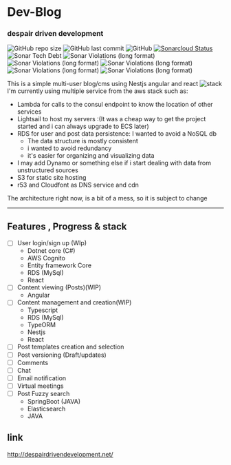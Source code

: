 # Dev-Blog
### despair driven development
![GitHub repo size](https://img.shields.io/github/repo-size/PierreStephaneVoltaire/pvoltaire)
![GitHub last commit](https://img.shields.io/github/last-commit/PierreStephaneVoltaire/pvoltaire)
![GitHub](https://img.shields.io/github/license/PierreStephaneVoltaire/pvoltaire)
[![Sonarcloud Status](https://sonarcloud.io/api/project_badges/measure?project=com.lapots.breed.judge:judge-rule-engine&metric=alert_status)](https://sonarcloud.io/dashboard?id=PierreStephaneVoltaire_pvoltaire)
![Sonar Tech Debt](https://img.shields.io/sonar/tech_debt/PierreStephaneVoltaire_pvoltaire?server=https%3A%2F%2Fsonarcloud.io)
![Sonar Violations (long format)](https://img.shields.io/sonar/blocker_violations/PierreStephaneVoltaire_pvoltaire?server=https%3A%2F%2Fsonarcloud.io)
![Sonar Violations (long format)](https://img.shields.io/sonar/critical_violations/PierreStephaneVoltaire_pvoltaire?server=https%3A%2F%2Fsonarcloud.io)
![Sonar Violations (long format)](https://img.shields.io/sonar/major_violations/PierreStephaneVoltaire_pvoltaire?server=https%3A%2F%2Fsonarcloud.io)
![Sonar Violations (long format)](https://img.shields.io/sonar/minor_violations/PierreStephaneVoltaire_pvoltaire?server=https%3A%2F%2Fsonarcloud.io)
![Sonar Violations (long format)](https://img.shields.io/sonar/info_violations/PierreStephaneVoltaire_pvoltaire?server=https%3A%2F%2Fsonarcloud.io)

This is a simple multi-user blog/cms using Nestjs angular and react
![stack](bin/despair.png "Architecture")
I'm currently using multiple service from the aws stack such as:
* Lambda for calls to the consul endpoint to know the location of other services
* Lightsail to host my servers :(It was a cheap way to get the project started and i can always upgrade to ECS later)
* RDS for user and post data persistence: I wanted to avoid a NoSQL db
    * The data structure is mostly consistent
     * i wanted to avoid redundancy
     * it's easier for organizing and visualizing data
 * I may add Dynamo or something else if i start dealing with data from unstructured sources 
 * S3 for static site hosting
 * r53 and Cloudfont as DNS service and cdn 
      
The architecture right now, is a bit of a mess, so it is subject to change

---

## Features , Progress & stack
- [ ] User login/sign up (WIp)
  * Dotnet core (C#)
  * AWS Cognito
  * Entity framework Core  
  * RDS (MySql)
  * React
- [ ] Content viewing (Posts)(WIP)
  * Angular
- [ ] Content management and creation(WIP)
  * Typescript
  * RDS (MySql)
  * TypeORM
  * Nestjs
  * React
- [ ] Post templates creation and selection
- [ ] Post versioning (Draft/updates)
- [ ] Comments
- [ ] Chat
- [ ] Email notification
- [ ] Virtual meetings
- [ ] Post Fuzzy search
  * SpringBoot (JAVA)
  * Elasticsearch
  * JAVA
## link
http://despairdrivendevelopment.net/
